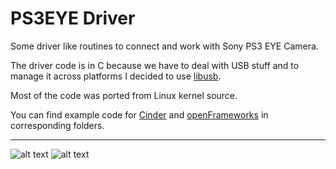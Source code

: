 PS3EYE Driver
========

Some driver like routines to connect and work with Sony PS3 EYE Camera.

The driver code is in C because we have to deal with USB stuff and to manage
it across platforms I decided to use [libusb](https://github.com/libusbx/libusbx).

Most of the code was ported from Linux kernel source.

You can find example code for [Cinder](https://github.com/cinder/Cinder) and [openFrameworks](https://github.com/openframeworks/openFrameworks) in corresponding folders.

---

![alt text](https://raw.github.com/inspirit/PS3EYEDriver/master/shot1.png "PS3EYE Running with Cinder")
![alt text](https://raw.github.com/inspirit/PS3EYEDriver/master/shot2.png "PS3EYE Running with Cinder")
